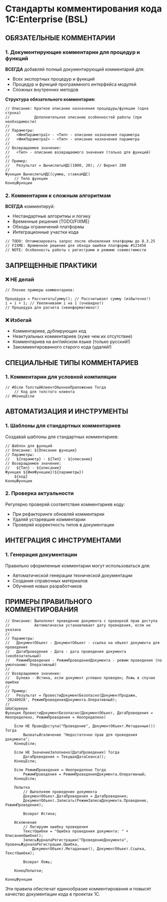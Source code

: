 # Стандарты комментирования кода 1С:Enterprise (BSL)

## ОБЯЗАТЕЛЬНЫЕ КОММЕНТАРИИ

### 1. Документирующие комментарии для процедур и функций

**ВСЕГДА** добавляй полный документирующий комментарий для:

- Всех экспортных процедур и функций
- Процедур и функций программного интерфейса модулей
- Сложных внутренних методов

**Структура обязательного комментария:**

```bsl
// Описание: Краткое описание назначения процедуры/функции (одна строка)
//           Дополнительное описание особенностей работы (при необходимости)
//
// Параметры:
//   <ИмяПараметра1> - <Тип> - описание назначения параметра
//   <ИмяПараметра2> - <Тип> - описание назначения параметра
//
// Возвращаемое значение:
//   <Тип> - описание возвращаемого значения (только для функций)
//
// Пример:
//   Результат = ВычислитьНДС(1000, 20); // Вернет 200
//
Функция ВычислитьНДС(сумма, ставкаНДС)
    // Тело функции
КонецФункции
```

### 2. Комментарии к сложным алгоритмам

**ВСЕГДА** комментируй:

- Нестандартные алгоритмы и логику
- Временные решения (TODO/FIXME)
- Обходы ограничений платформы
- Интеграционные участки кода

```bsl
// TODO: Оптимизировать запрос после обновления платформы до 8.3.25
// FIXME: Временное решение для обхода ошибки платформы #123456
// NOTE: Особенность работы с регистрами в режиме совместимости
```

## ЗАПРЕЩЕННЫЕ ПРАКТИКИ

### ❌ НЕ делай

```bsl
// Плохие примеры комментариев:

Процедура = РассчитатьСумму(); // Рассчитывает сумму (избыточно!)
i = i + 1; // Увеличиваем i на 1 (очевидно!)
// Процедура для расчета (неинформативно!)
```

### ❌ Избегай

- Комментариев, дублирующих код
- Неактуальных комментариев (хуже чем их отсутствие)
- Комментариев на английском языке (только русский!)
- Закомментированного старого кода (удаляй!)

## СПЕЦИАЛЬНЫЕ ТИПЫ КОММЕНТАРИЕВ

### 1. Комментарии для условной компиляции

```bsl
// #Если ТолстыйКлиентОбычноеПриложение Тогда
    // Код для толстого клиента
// #КонецЕсли
```

## АВТОМАТИЗАЦИЯ И ИНСТРУМЕНТЫ

### 1. Шаблоны для стандартных комментариев

Создавай шаблоны для стандартных комментариев:

```bsl
// Шаблон для функций
// Описание: ${Описание функции}
// Параметры:
//   ${параметр} - ${Тип} - ${описание}
// Возвращаемое значение:
//   ${Тип} - ${описание}
Функция ${ИмяФункции}(${параметры})
    ${код}
КонецФункции
```

### 2. Проверка актуальности

Регулярно проверяй соответствие комментариев коду:

- При рефакторинге обновляй комментарии
- Удаляй устаревшие комментарии
- Проверяй корректность типов в документации

## ИНТЕГРАЦИЯ С ИНСТРУМЕНТАМИ

### 1. Генерация документации

Правильно оформленные комментарии могут использоваться для:

- Автоматической генерации технической документации
- Создания справочных материалов
- Обучения новых разработчиков

## ПРИМЕРЫ ПРАВИЛЬНОГО КОММЕНТИРОВАНИЯ

```bsl
// Описание: Выполняет проведение документа с проверкой прав доступа
//           Автоматически устанавливает дату проведения, если не указана
//
// Параметры:
//   ДокументОбъект - ДокументОбъект - ссылка на объект документа для проведения
//   ДатаПроведения - Дата - дата проведения документа (необязательный)
//   РежимПроведения - РежимПроведенияДокумента - режим проведения (по умолчанию: Оперативный)
//
// Возвращаемое значение:
//   Булево - Истина, если документ успешно проведен; Ложь в случае ошибки
//
// Пример:
//   Результат = ПровестиДокументБезопасно(ДокументПродажи, '20240928', РежимПроведенияДокумента.Оперативный);
//
&НаСервере
Функция ПровестиДокументБезопасно(ДокументОбъект, ДатаПроведения = Неопределено, РежимПроведения = Неопределено)
    
    Если НЕ ПравоДоступа("Проведение", ДокументОбъект.Метаданные()) Тогда
        ВызватьИсключение "Недостаточно прав для проведения документа";
    КонецЕсли;
    
    Если НЕ ЗначениеЗаполнено(ДатаПроведения) Тогда
        ДатаПроведения = ТекущаяДатаСеанса();
    КонецЕсли;
    
    Если РежимПроведения = Неопределено Тогда
        РежимПроведения = РежимПроведенияДокумента.Оперативный;
    КонецЕсли;
    
    Попытка
        // Выполняем проведение документа
        ДокументОбъект.ДатаПроведения = ДатаПроведения;
        ДокументОбъект.Записать(РежимЗаписиДокумента.Проведение, РежимПроведения);
        
        Возврат Истина;
        
    Исключение
        // Логируем ошибку проведения
        ТекстОшибки = "Ошибка проведения документа: " + ОписаниеОшибки();
        ЗаписьЖурналаРегистрации("ПроведениеДокумента", УровеньЖурналаРегистрации.Ошибка, 
            ДокументОбъект.Метаданные(), ДокументОбъект.Ссылка, ТекстОшибки);
        
        Возврат Ложь;
        
    КонецПопытки;
    
КонецФункции
```

Эти правила обеспечат единообразие комментирования и повысят качество документации кода в проектах 1С.
